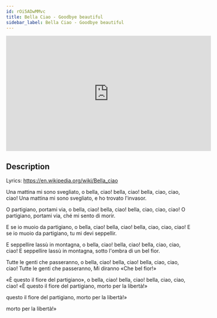 ```yaml
---
id: rOi5ADwMMvc
title: Bella Ciao - Goodbye beautiful
sidebar_label: Bella Ciao - Goodbye beautiful
---
```


<iframe
  width="560"
  height="315"
  src="https://www.youtube.com/embed/rOi5ADwMMvc"
  title="YouTube video player"
  frameborder="0"
  allow="accelerometer; autoplay; clipboard-write; encrypted-media; gyroscope; picture-in-picture; web-share"
  referrerpolicy="strict-origin-when-cross-origin"
  allowfullscreen
></iframe>

## Description

Lyrics: https://en.wikipedia.org/wiki/Bella_ciao

Una mattina mi sono svegliato,
o bella, ciao! bella, ciao! bella, ciao, ciao, ciao!
Una mattina mi sono svegliato,
e ho trovato l'invasor.

O partigiano, portami via,
o bella, ciao! bella, ciao! bella, ciao, ciao, ciao!
O partigiano, portami via,
ché mi sento di morir.

E se io muoio da partigiano,
o bella, ciao! bella, ciao! bella, ciao, ciao, ciao!
E se io muoio da partigiano,
tu mi devi seppellir.

E seppellire lassù in montagna,
o bella, ciao! bella, ciao! bella, ciao, ciao, ciao!
E seppellire lassù in montagna,
sotto l'ombra di un bel fior.

Tutte le genti che passeranno,
o bella, ciao! bella, ciao! bella, ciao, ciao, ciao!
Tutte le genti che passeranno,
Mi diranno «Che bel fior!»

«È questo il fiore del partigiano»,
o bella, ciao! bella, ciao! bella, ciao, ciao, ciao!
«È questo il fiore del partigiano, morto per la libertà!»

questo il fiore del partigiano, morto per la libertà!»

morto per la libertà!»
